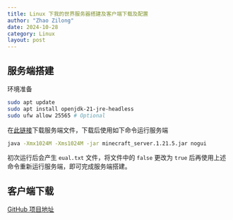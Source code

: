 ```yaml
---
title: Linux 下我的世界服务器搭建及客户端下载及配置
author: "Zhao Zilong"
date: 2024-10-28
category: Linux
layout: post
---
```


## 服务端搭建

环境准备

```bash
sudo apt update
sudo apt install openjdk-21-jre-headless
sudo ufw allow 25565 # Optional
```

在[此链接](https://www.minecraft.net/download/server)下载服务端文件，下载后使用如下命令运行服务端

```bash
java -Xmx1024M -Xms1024M -jar minecraft_server.1.21.5.jar nogui
```

初次运行后会产生 `eual.txt` 文件，将文件中的 `false` 更改为 `true` 后再使用上述命令重新运行服务端，即可完成服务端搭建。

## 客户端下载

[GitHub 项目地址](https://github.com/HMCL-dev/HMCL/releases)
